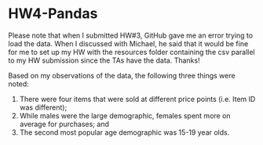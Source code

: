 # HW4-Pandas

Please note that when I submitted HW#3, GitHub gave me an error trying to load the data. When I discussed with Michael, he said that it would be fine for me to set up my HW with the resources folder containing the csv parallel to my HW submission since the TAs have the data.  Thanks!

Based on my observations of the data, the following three things were noted:
1)	There were four items that were sold at different price points (i.e. Item ID was different);
2)	While males were the large demographic, females spent more on average for purchases; and
3)	The second most popular age demographic was 15-19 year olds.
